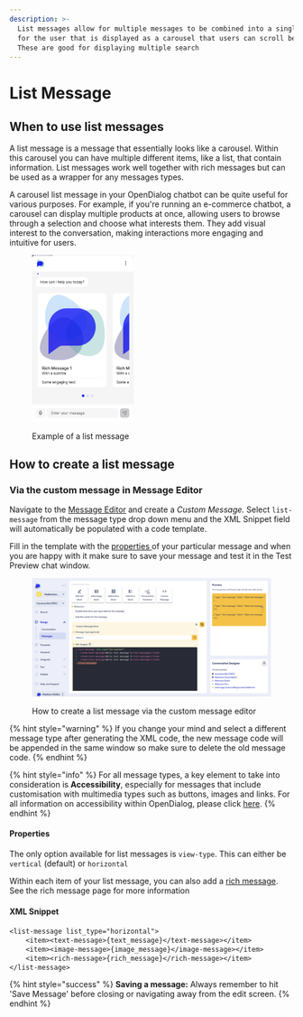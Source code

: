 ```yaml
---
description: >-
  List messages allow for multiple messages to be combined into a single message
  for the user that is displayed as a carousel that users can scroll between.
  These are good for displaying multiple search
---
```


# List Message

## When to use list messages

A list message is a message that essentially looks like a carousel. Within this carousel you can have multiple different items, like a list, that contain information. List messages work well together with rich messages but can be used as a wrapper for any messages types.

A carousel list message in your OpenDialog chatbot can be quite useful for various purposes. For example, if you're running an e-commerce chatbot, a carousel can display multiple products at once, allowing users to browse through a selection and choose what interests them. They add visual interest to the conversation, making interactions more engaging and intuitive for users.

<figure><img src="../../../.gitbook/assets/Screenshot 2024-04-29 at 07.48.11.png" alt="" width="180"><figcaption><p>Example of a list message </p></figcaption></figure>

## How to create a list message

### Via the custom message in Message Editor

Navigate to the [Message Editor](../message-editor.md) and create a _Custom Message._ Select `list-message` from the message type drop down menu and the XML Snippet field will automatically be populated with a code template.

Fill in the template with the [properties ](list-message.md#properties)of your particular message and when you are happy with it make sure to save your message and test it in the Test Preview chat window.&#x20;

<figure><img src="../../../.gitbook/assets/Screenshot 2024-04-29 at 07.50.45.png" alt=""><figcaption><p>How to create a list message via the custom message editor</p></figcaption></figure>

{% hint style="warning" %}
If you change your mind and select a different message type after generating the XML code, the new message code will be appended in the same window so make sure to delete the old message code.
{% endhint %}

{% hint style="info" %}
For all message types, a key element to take into consideration is **Accessibility**, especially for messages that include customisation with multimedia types such as buttons, images and links. For all information on accessibility within OpenDialog, please click [here](../../designing-accessible-chatbots.md).
{% endhint %}

#### Properties

The only option available for list messages is `view-type`. This can either be `vertical` (default) or `horizontal`

Within each item of your list message, you can also add a [rich message](rich-message.md). See the rich message page for more information

#### XML Snippet

```
<list-message list_type="horizontal">
    <item><text-message>{text_message}</text-message></item>
    <item><image-message>{image_message}</image-message></item>
    <item><rich-message>{rich_message}</rich-message></item>
</list-message>
```

{% hint style="success" %}
**Saving a message:** Always remember to hit 'Save Message' before closing or navigating away from the edit screen.
{% endhint %}
